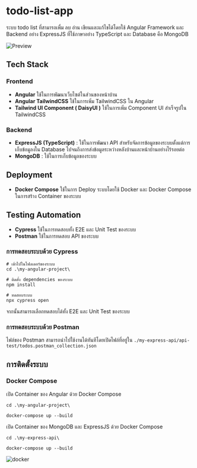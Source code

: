 # todo-list-app
ระบบ todo list ที่สามารถเพื่ม ลบ อ่าน เขียนและแก้ไขได้โดยใช้ Angular Framework และ Backend อย่าง ExpressJS ที่ใช้ภาษาอย่าง TypeScript และ Database คือ MongoDB

![Preview]('https://img5.pic.in.th/file/secure-sv1/main56aad7f7888d6872.png')


## Tech Stack
### Frontend
- **Angular** ใช้ในการพัฒนาเว็บไซต์ในส่วนของหน้าบ้าน
- **Angular TailwindCSS** ใช้ในการเพิ่ม TailwindCSS ใน Angular
- **Tailwind UI Component ( DaisyUI )** ใช้ในการเพิ่ม Component UI สำเร็จรูปใน TailwindCSS

### Backend
- **ExpressJS (TypeScript)** : ใช้ในการพัฒนา API สำหรับจัดการข้อมูลของระบบตั้งแต่การเก็บข้อมูลงใน Database ไปจนถึงการส่งข้อมูลระหว่างหลังบ้านและหน้าบ้านอย่างไร้รอยต่อ
- **MongoDB** : ใช้ในการเก็บข้อมูลของระบบ

## Deployment
- **Docker Compose** ใช้ในการ Deploy ระบบโดยใช้ Docker และ Docker Compose ในการสร้าง Container ของระบบ

## Testing Automation
- **Cypress** ใช้ในการทดสอบทั้ง E2E และ Unit Test ของระบบ
- **Postman** ใช้ในการทดสอบ API ของระบบ
### การทดสอบระบบด้วย Cypress
```
# เข้าไปในโฟลเดอร์ของระบบ
cd .\my-angular-project\

# ติดตั้ง dependencies ของระบบ
npm install

# ทดสอบระบบ
npx cypress open
```
จากนั้นสามารถเลือกทดสอบได้ทั้ง E2E และ Unit Test ของระบบ

### การทดสอบระบบด้วย Postman
ไฟล์ของ Postman สามารถนำไปใช้งานได้ทันทีโดยเปิดไฟล์ที่อยู่ใน 
`./my-express-api/api-test/todos.postman_collection.json`

## การติดตั้งระบบ
### Docker Compose

เปิด Container ของ Angular ด้วย Docker Compose
```
cd .\my-angular-project\

docker-compose up --build
```

เปิด Container ของ MongoDB และ ExpressJS ด้วย Docker Compose
```
cd .\my-express-api\

docker-compose up --build
```

![docker]('https://img2.pic.in.th/pic/Docker.png')

